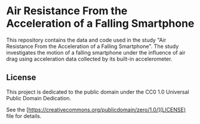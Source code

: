 # Air Resistance From the Acceleration of a Falling Smartphone

This repository contains the data and code used in the study "Air Resistance From the Acceleration of a Falling Smartphone". The study investigates the motion of a falling smartphone under the influence of air drag using acceleration data collected by its built-in accelerometer.

## License

This project is dedicated to the public domain under the CC0 1.0 Universal Public Domain Dedication. 

See the [https://creativecommons.org/publicdomain/zero/1.0/](LICENSE) file for details.
